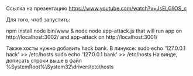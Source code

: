 Ссылка на презентацию https://www.youtube.com/watch?v=JsELGliOS_c

Для того, чтоб запустить:

npm install
node bin/www & node node app-attack.js
that will run app on http://localhost:3002/ and app-attack on http://localhost:3001/

Также хосты нужно добавить hack bank.
В линуксе:
sudo echo '127.0.0.1 hack' >> /etc/hosts
sudo echo '127.0.0.1 bank' >> /etc/hosts
На винде, дописать строки выше в файл %SystemRoot%\System32\drivers\etc\hosts
